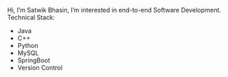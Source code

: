 Hi, I’m Satwik Bhasin, I’m interested in end-to-end Software Development.
Technical Stack:
- Java
- C++
- Python
- MySQL
- SpringBoot
- Version Control
<!---
Satwikbhasin/Satwikbhasin is a ✨ special ✨ repository because its `README.md` (this file) appears on your GitHub profile.
You can click the Preview link to take a look at your changes.
--->
